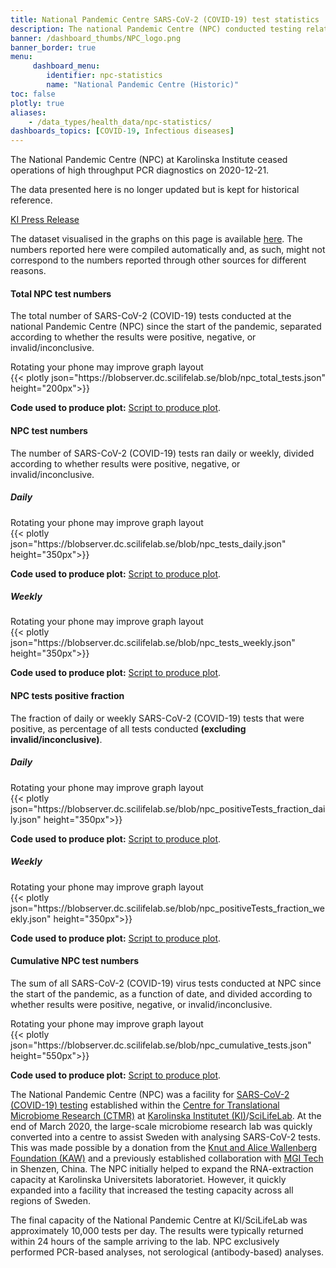 ```yaml
---
title: National Pandemic Centre SARS-CoV-2 (COVID-19) test statistics
description: The national Pandemic Centre (NPC) conducted testing related to SARS-CoV-2 from the start of the pandemic. They show positive, negative, and inconclusive tests. This dashboard is historic, so no longer updated.
banner: /dashboard_thumbs/NPC_logo.png
banner_border: true
menu:
     dashboard_menu:
        identifier: npc-statistics
        name: "National Pandemic Centre (Historic)"
toc: false
plotly: true
aliases:
    - /data_types/health_data/npc-statistics/
dashboards_topics: [COVID-19, Infectious diseases]
---
```


<div class="alert alert-info small">
  <p><i class="bi bi-exclamation-triangle-fill"></i>The National Pandemic Centre (NPC) at Karolinska Institute ceased operations of high throughput PCR diagnostics on 2020-12-21.</p>
  <p><span class="font-weight-bold">The data presented here is no longer updated</span> but is kept for historical reference.</p>
  <a class="dark-blue" href="https://nyheter.ki.se/covid-19-tester-ki-atergar-till-ordinarie-laboratorieverksamhet-men-har-fortsatt-beredskap">KI Press Release</a>
</div>

The dataset visualised in the graphs on this page is available [here](https://blobserver.dc.scilifelab.se/blob/NPC-statistics-data-set.csv). The numbers reported here were compiled automatically and, as such, might not correspond to the numbers reported through other sources for different reasons.

#### Total NPC test numbers

The total number of SARS-CoV-2 (COVID-19) tests conducted at the national Pandemic Centre (NPC) since the start of the pandemic, separated according to whether the results were positive, negative, or invalid/inconclusive.

<div class="d-md-none alert alert-info">
  Rotating your phone may improve graph layout
</div>

 <div class="plot_wrapper mb-3">
    <div class="table-responsive">{{< plotly json="https://blobserver.dc.scilifelab.se/blob/npc_total_tests.json" height="200px">}}</div>
</div>

**Code used to produce plot:** [Script to produce plot](https://github.com/ScilifelabDataCentre/pathogens-portal-visualisations/blob/main/npctests/npc_total_tests.py).

#### NPC test numbers

The number of SARS-CoV-2 (COVID-19) tests ran daily or weekly, divided according to whether results were positive, negative, or invalid/inconclusive.

##### Daily

<div class="d-md-none alert alert-info">
  Rotating your phone may improve graph layout
</div>

<div class="plot_wrapper mb-3">
  <div class="table-responsive">{{< plotly json="https://blobserver.dc.scilifelab.se/blob/npc_tests_daily.json" height="350px">}}</div>
</div>

**Code used to produce plot:** [Script to produce plot](https://github.com/ScilifelabDataCentre/pathogens-portal-visualisations/blob/main/npctests/npc_tests_daily.py).

##### Weekly

<div class="d-md-none alert alert-info">
  Rotating your phone may improve graph layout
</div>

<div class="plot_wrapper mb-3">
  <div class="table-responsive">{{< plotly json="https://blobserver.dc.scilifelab.se/blob/npc_tests_weekly.json" height="350px">}}</div>
</div>

**Code used to produce plot:** [Script to produce plot](https://github.com/ScilifelabDataCentre/pathogens-portal-visualisations/blob/main/npctests/npc_tests_weekly.py).

#### NPC tests positive fraction

The fraction of daily or weekly SARS-CoV-2 (COVID-19) tests that were positive,
as percentage of all tests conducted **(excluding invalid/inconclusive)**.

##### Daily

<div class="d-md-none alert alert-info">
  Rotating your phone may improve graph layout
</div>

<div class="plot_wrapper mb-3">
  <div class="table-responsive">{{< plotly json="https://blobserver.dc.scilifelab.se/blob/npc_positiveTests_fraction_daily.json" height="350px">}}</div>
</div>

**Code used to produce plot:** [Script to produce plot](https://github.com/ScilifelabDataCentre/pathogens-portal-visualisations/blob/main/npctests/npc_positiveTests_fraction_daily.py).

##### Weekly

<div class="d-md-none alert alert-info">
  Rotating your phone may improve graph layout
</div>

<div class="plot_wrapper mb-3">
  <div class="table-responsive">{{< plotly json="https://blobserver.dc.scilifelab.se/blob/npc_positiveTests_fraction_weekly.json" height="350px">}}</div>
</div>

**Code used to produce plot:** [Script to produce plot](https://github.com/ScilifelabDataCentre/pathogens-portal-visualisations/blob/main/npctests/npc_positiveTests_fraction_weekly.py).

#### Cumulative NPC test numbers

The sum of all SARS-CoV-2 (COVID-19) virus tests conducted at NPC since the
start of the pandemic, as a function of date, and divided according to whether results were positive, negative, or invalid/inconclusive.

<div class="d-md-none alert alert-info">
  Rotating your phone may improve graph layout
</div>

<div class="plot_wrapper mb-3">
  <div class="table-responsive">{{< plotly json="https://blobserver.dc.scilifelab.se/blob/npc_cumulative_tests.json" height="550px">}}</div>
</div>

**Code used to produce plot:** [Script to produce plot](https://github.com/ScilifelabDataCentre/pathogens-portal-visualisations/blob/main/npctests/npc_cumulative_tests.py).

The National Pandemic Centre (NPC) was a facility for [SARS-CoV-2 (COVID-19) testing](https://ki.se/mtc/ctmr-and-covid-19) established within the [Centre for Translational Microbiome Research (CTMR)](https://ki.se/en/research/centre-for-translational-microbiome-research-ctmr) at [Karolinska Institutet (KI)](https://ki.se/en)/[SciLifeLab](https://www.scilifelab.se/). At the end of March 2020, the large-scale microbiome research lab was quickly converted into a centre to assist Sweden with analysing SARS-CoV-2 tests. This was made possible by a donation from the [Knut and Alice Wallenberg Foundation (KAW)](https://kaw.wallenberg.org/en) and a previously established collaboration with [MGI Tech](https://en.mgitech.cn/) in Shenzen, China. The NPC initially helped to expand the RNA-extraction capacity at Karolinska Universitets laboratoriet. However, it quickly expanded into a facility that increased the testing capacity across all regions of Sweden.

The final capacity of the National Pandemic Centre at KI/SciLifeLab was approximately 10,000 tests per day. The results were typically returned within 24 hours of the sample arriving to the lab. NPC exclusively performed PCR-based analyses, not serological (antibody-based) analyses.
